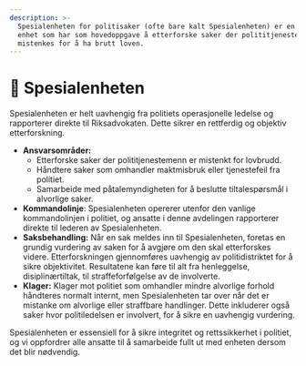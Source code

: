 ```yaml
---
description: >-
  Spesialenheten for politisaker (ofte bare kalt Spesialenheten) er en uavhengig
  enhet som har som hovedoppgave å etterforske saker der polititjenestemenn
  mistenkes for å ha brutt loven.
---
```


# 🌟 Spesialenheten

Spesialenheten er helt uavhengig fra politiets operasjonelle ledelse og rapporterer direkte til Riksadvokaten. Dette sikrer en rettferdig og objektiv etterforskning.

* **Ansvarsområder:**&#x20;
  * Etterforske saker der polititjenestemenn er mistenkt for lovbrudd.
  * Håndtere saker som omhandler maktmisbruk eller tjenestefeil fra politiet.
  * Samarbeide med påtalemyndigheten for å beslutte tiltalespørsmål i alvorlige saker.
* **Kommandolinje**: Spesialenheten opererer utenfor den vanlige kommandolinjen i politiet, og ansatte i denne avdelingen rapporterer direkte til lederen av Spesialenheten.
* **Saksbehandling:** Når en sak meldes inn til Spesialenheten, foretas en grundig vurdering av saken for å avgjøre om den skal etterforskes videre. Etterforskningen gjennomføres uavhengig av politidistriktet for å sikre objektivitet. Resultatene kan føre til alt fra henleggelse, disiplinærtiltak, til straffeforfølgelse av de involverte.
* **Klager:** Klager mot politiet som omhandler mindre alvorlige forhold håndteres normalt internt, men Spesialenheten tar over når det er mistanke om alvorlige eller straffbare handlinger. Dette inkluderer også saker hvor politiledelsen er involvert, for å sikre en uavhengig vurdering.

Spesialenheten er essensiell for å sikre integritet og rettssikkerhet i politiet, og vi oppfordrer alle ansatte til å samarbeide fullt ut med enheten dersom det blir nødvendig.
